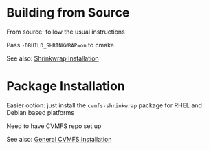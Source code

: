 Building from Source
====================

From source: follow the usual instructions

Pass `-DBUILD_SHRINKWRAP=on` to cmake

See also: [Shrinkwrap Installation](https://cvmfs.readthedocs.io/en/stable/cpt-shrinkwrap.html#installation)


Package Installation
====================

Easier option: just install the `cvmfs-shrinkwrap` package for RHEL and Debian based platforms

Need to have CVMFS repo set up

See also: [General CVMFS Installation](https://cvmfs.readthedocs.io/en/stable/cpt-quickstart.html)
